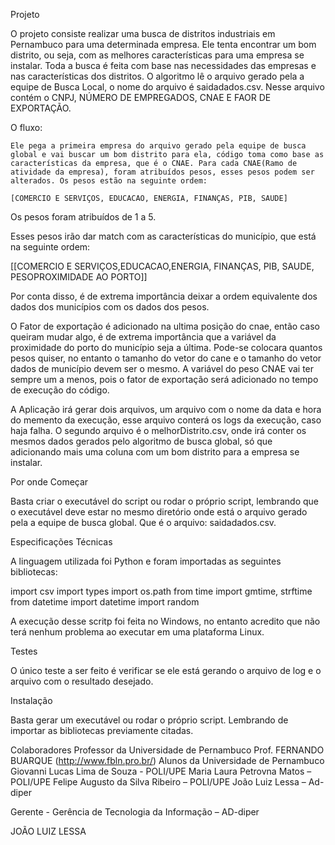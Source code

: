 Projeto

O projeto consiste realizar uma busca de distritos industriais em Pernambuco para uma determinada empresa. Ele tenta encontrar um bom distrito, ou seja, com as melhores características para uma empresa se instalar. Toda a busca é feita com base nas necessidades das empresas e nas características dos distritos.
O algoritmo lê o arquivo gerado pela a equipe de Busca Local, o nome do arquivo é saidadados.csv. Nesse arquivo contém o CNPJ, NÚMERO DE EMPREGADOS, CNAE E FAOR DE EXPORTAÇÃO.

O fluxo:

	Ele pega a primeira empresa do arquivo gerado pela equipe de busca global e vai buscar um bom distrito para ela, código toma como base as características da empresa, que é o CNAE. Para cada CNAE(Ramo de atividade da empresa), foram atribuídos pesos, esses pesos podem ser alterados. Os pesos estão na seguinte ordem:
	
	[COMERCIO E SERVIÇOS, EDUCACAO, ENERGIA, FINANÇAS, PIB, SAUDE]

Os pesos foram atribuídos de 1 a 5.

Esses pesos irão dar match com as características do município, que está na seguinte ordem:

[[COMERCIO E SERVIÇOS,EDUCACAO,ENERGIA, FINANÇAS, PIB, SAUDE, PESOPROXIMIDADE AO PORTO]]

Por conta disso, é de extrema importância deixar a ordem equivalente dos dados dos municípios com os dados dos pesos.

O Fator de exportação é adicionado na ultima posição do cnae, então caso queiram mudar algo, é de extrema importância que a variável da proximidade do porto do município seja a última. Pode-se colocara quantos pesos quiser, no entanto o tamanho do vetor do cane e o tamanho do vetor dados de município devem ser o mesmo. A variável do peso CNAE vai ter sempre um a menos, pois o fator de exportação será adicionado no tempo de execução do código.

A Aplicação irá gerar dois arquivos, um arquivo com o nome da data e hora do memento da execução, esse arquivo conterá os logs da execução, caso haja falha. O segundo arquivo é o melhorDistrito.csv, onde irá conter os mesmos dados gerados pelo algoritmo de busca global, só que adicionando mais uma coluna com um bom distrito para a empresa se instalar.

Por onde Começar

Basta criar o executável do script ou rodar o próprio script, lembrando que o executável deve estar no mesmo diretório onde está o arquivo gerado pela a equipe de busca global. Que é o arquivo: saidadados.csv.


Especificações Técnicas

A linguagem utilizada foi Python e foram importadas as seguintes bibliotecas:

import csv
import types
import os.path
from time import gmtime, strftime
from datetime import datetime
import random

A execução desse scritp foi feita no Windows, no entanto acredito que não terá nenhum problema ao executar em uma plataforma Linux.

Testes

O único teste a ser feito é verificar se ele está gerando o arquivo de log e o arquivo com o resultado desejado.

Instalação

Basta gerar um executável ou rodar o próprio script. Lembrando de importar as bibliotecas previamente citadas.

Colaboradores
Professor da Universidade de Pernambuco
Prof. FERNANDO BUARQUE
(http://www.fbln.pro.br/)
Alunos da Universidade de Pernambuco
Giovanni Lucas Lima de Souza - POLI/UPE
Maria Laura Petrovna Matos – POLI/UPE
Felipe Augusto da Silva Ribeiro – POLI/UPE
João Luiz Lessa – Ad-diper

Gerente - Gerência de Tecnologia da Informação – AD-diper 

JOÃO LUIZ LESSA
